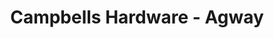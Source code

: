 ---
title: "Campbells Hardware - Agway"
url: /waterville/campbells-hardware-agway/
shop: Eisenwaren
---